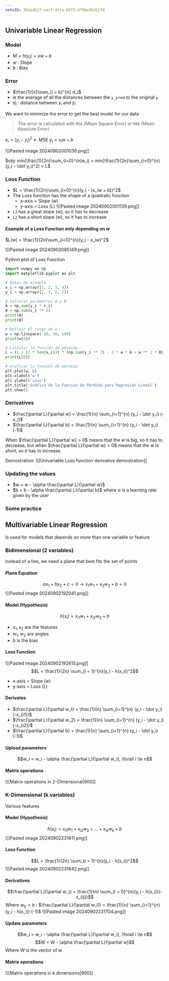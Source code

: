 ```yaml
---
noteID: 3b1adb2f-cecf-4fca-b573-d796e45d117d
---
```

## Univariable Linear Regression

### Model
+ $M = h(y_i) = xw + b$
+ $w$ : Slope
+ $b$ : Bias

### Error
+ $\frac{1}{n}\sum_{i = b}^{n} d_i$
+ Is the average of all the distances between the `y_pred` to the original `y`
+ $d_i$ : distance between $y_i$ and $\dot y_i$ 

We want to minimize the error to get the best model for our data

> The error is calculated with `MSE` (Mean Square Error) or `MAE` (Mean Absolute Error)

$e_i = (y_i - \dot y_{i})^2$ <- *MSE*
$\dot y_i = x_iw + b$

![[Pasted image 20240902001036.png]]

$obj: min(\frac{1}{2n}\sum_{i=0}^{n}e_i) = min(\frac{1}{2n}\sum_{i=0}^{n}(y_i - \dot y_i)^2) = L$

### Loss Function
+ $L = \frac{1}{2n}\sum_{i=0}^{n}(y_i - (x_iw + b))^2$
+ The Loss function has the shape of a quadratic function
	+ x-axis = Slope $(w)$ 
	+ y-axis = Loss $(L)$
![[Pasted image 20240902001139.png]]
+ `L1` has a great slope (w), so it has to decrease
+ `L2` has a short slope (w), so it has to increase
#### Example of a Loss Function only depending on $w$
$L(w) = \frac{1}{2n}\sum_{i=0}^{n}(y_i - x_iw)^2$

![[Pasted image 20240902085149.png]]

Python plot of Loss Function
```python
import numpy as np
import matplotlib.pyplot as plt

# Datos de ejemplo
x_i = np.array([1, 2, 3, 4])
y_i = np.array([2, 3, 5, 7])

# Calcular parámetros A y B
A = np.sum(y_i * x_i)
B = np.sum(x_i ** 2)
print(A)
print(B)

# Definir el rango de w
w = np.linspace(-10, 10, 100)
print(w[0])

# Calcular la función de pérdida
L = (1 / (2 * len(x_i))) * (np.sum(y_i ** 2) - 2 * w * A + w ** 2 * B)
print(L[0])

# Graficar la función de pérdida
plt.plot(w, L)
plt.xlabel('w')
plt.ylabel('Loss')
plt.title('Gráfico de la Función de Pérdida para Regresión Lineal')
plt.show()
```

### Derivatives
+ $\frac{\partial L}{\partial w} = \frac{1}{n} \sum_{i=1}^{n} (y_i - \dot y_i) (-x_i)$
+ $\frac{\partial L}{\partial b} = \frac{1}{n} \sum_{i=1}^{n} (y_i - \dot y_i) (-1)$

When $\frac{\partial L}{\partial w} > 0$ means that the $w$ is big, so it has to decrease, but when $\frac{\partial L}{\partial w} < 0$ means that the $w$ is short, so it has to increase.

Demostration:
![[Univariable Loss function derivative demostration]]
### Updating the values
+ $w = w - \alpha \frac{\partial L}{\partial w}$
+ $b = b - \alpha \frac{\partial L}{\partial b}$
where $\alpha$ is a learning rate given by the user
### Some practice

## Multivariable Linear Regression
Is used for models that depends on more than one variable or feature
### Bidimensional (2 variables)
Instead of a line, we need a plane that best fits the set of points

#### Plane Equation
$$ax_1 + bx_2 + c = 0 \rightarrow x_1w_1 + x_2w_2 + b = 0$$
![[Pasted image 20240902192041.png]]
#### Model (Hypothesis)
$$h(x_i) = x_{i1}w_1 + x_{i2}w_2 + b$$
+ $x_1, x_2$ are the features
+ $w_1, w_2$ are angles
+ $b$ is the bias

#### Loss Function
![[Pasted image 20240902192615.png]]
$$L = \frac{1}{2n} \sum_{i = 1}^{n}(y_i - h(x_i))^2$$
+ x-axis = Slope $(w)$ 
+ y-axis = Loss $(L)$

#### Derivates
+ $\frac{\partial L}{\partial w_1} = \frac{1}{n} \sum_{i=1}^{n} (y_i - \dot y_i) (-x_{i1})$
+ $\frac{\partial L}{\partial w_2} = \frac{1}{n} \sum_{i=1}^{n} (y_i - \dot y_i) (-x_{i2})$
+ $\frac{\partial L}{\partial b} = \frac{1}{n} \sum_{i=1}^{n} (y_i - \dot y_i) (-1)$

#### Upload parameters
$$w_i = w_i - \alpha \frac{\partial L}{\partial w_i}, \forall i \le n$$
#### Matrix operations
![[Matrix operations in 2-Dimensional|900]]
### K-Dimensional (k variables)
Various features

#### Model (Hypothesis)
$$h(x_i) = x_{i1}w_1 + x_{i2}w_2 + ... + x_{ik}w_k + b$$
![[Pasted image 20240902231611.png]]

#### Loss Function
$$L = \frac{1}{2n} \sum_{i = 1}^{n}(y_i - h(x_i))^2$$
![[Pasted image 20240902231642.png]]
#### Derivatives
$$\frac{\partial L}{\partial w_j} = \frac{1}{n} \sum_{i = 0}^{n}(y_i - h(x_i))(-x_{ij})$$
Where $w_0 = b$ : $\frac{\partial L}{\partial w_0} = \frac{1}{n} \sum_{i=1}^{n} (y_i - h(x_i)) (-1)$
![[Pasted image 20240902231704.png]]

#### Update parameters
$$w_i = w_i - \alpha \frac{\partial L}{\partial w_i}, \forall i \le n$$
$$W = W - \alpha \frac{\partial L}{\partial w}$$
Where $W$ is the vector of w
#### Matrix operations
![[Matrix operations in k dimensions|900]]

